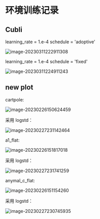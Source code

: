 # 环境训练记录

## Cubli

learning_rate = 1.e-4 
schedule = 'adoptive'

![image-20230311222911308](http://hongxiwong-pic.oss-cn-beijing.aliyuncs.com/img/image-20230311222911308.png)

learning_rate = 1.e-4 
schedule = 'fixed'

![image-20230311224911243](http://hongxiwong-pic.oss-cn-beijing.aliyuncs.com/img/image-20230311224911243.png)

## new plot

cartpole:

![image-20230226150624459](http://hongxiwong-pic.oss-cn-beijing.aliyuncs.com/img/image-20230226150624459.png)

采用 logstd：

![image-20230227231142464](http://hongxiwong-pic.oss-cn-beijing.aliyuncs.com/img/image-20230227231142464.png)

a1_flat:

![image-20230226151817018](https://hongxiwong-pic.oss-cn-beijing.aliyuncs.com/img/image-20230226151817018.png)

采用 logstd：

![image-20230227231741259](http://hongxiwong-pic.oss-cn-beijing.aliyuncs.com/img/image-20230227231741259.png)

anymal_c_flat:

![image-20230226151154260](https://hongxiwong-pic.oss-cn-beijing.aliyuncs.com/img/image-20230226151154260.png)

采用 logstd：

![image-20230227230745935](http://hongxiwong-pic.oss-cn-beijing.aliyuncs.com/img/image-20230227230745935.png)

